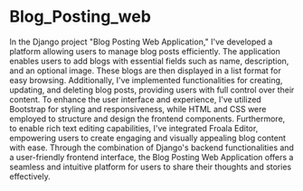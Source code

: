 # Blog_Posting_web

In the Django project "Blog Posting Web Application," I've developed a platform allowing users to manage blog posts efficiently. The application enables users to add blogs with essential fields such as name, description, and an optional image. These blogs are then displayed in a list format for easy browsing. Additionally, I've implemented functionalities for creating, updating, and deleting blog posts, providing users with full control over their content. To enhance the user interface and experience, I've utilized Bootstrap for styling and responsiveness, while HTML and CSS were employed to structure and design the frontend components. Furthermore, to enable rich text editing capabilities, I've integrated Froala Editor, empowering users to create engaging and visually appealing blog content with ease. Through the combination of Django's backend functionalities and a user-friendly frontend interface, the Blog Posting Web Application offers a seamless and intuitive platform for users to share their thoughts and stories effectively.
